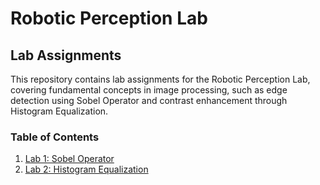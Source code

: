# Robotic Perception Lab

## Lab Assignments

This repository contains lab assignments for the Robotic Perception Lab, covering fundamental concepts in image processing, such as edge detection using Sobel Operator and contrast enhancement through Histogram Equalization.

### Table of Contents
1. [Lab 1: Sobel Operator](#lab-1-sobel-operator)
2. [Lab 2: Histogram Equalization](#lab-2-histogram-equalization)

